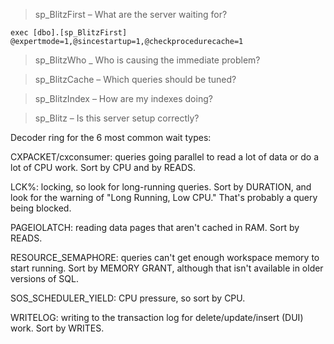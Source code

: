 > sp_BlitzFirst – What are the server waiting for?
```
exec [dbo].[sp_BlitzFirst] @expertmode=1,@sincestartup=1,@checkprocedurecache=1
```

> sp_BlitzWho _ Who is causing the immediate problem?


> sp_BlitzCache – Which queries should be tuned?

> sp_BlitzIndex – How are my indexes doing?

> sp_Blitz – Is this server setup correctly?




Decoder ring for the 6 most common wait types:

>
CXPACKET/cxconsumer: queries going parallel to read a lot of data or do a lot of CPU work.
Sort by CPU and by READS.

LCK%: locking, so look for long-running queries. Sort by DURATION, and look for
the warning of "Long Running, Low CPU." That's probably a query being blocked.

PAGEIOLATCH: reading data pages that aren't cached in RAM. Sort by READS.

RESOURCE_SEMAPHORE: queries can't get enough workspace memory to start running.
Sort by MEMORY GRANT, although that isn't available in older versions of SQL.

SOS_SCHEDULER_YIELD: CPU pressure, so sort by CPU.

WRITELOG: writing to the transaction log for delete/update/insert (DUI) work.
Sort by WRITES.
>